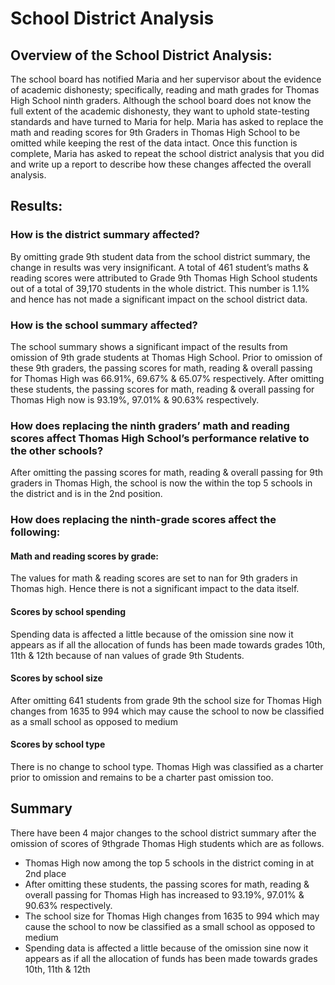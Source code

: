 # School District Analysis
## Overview of the School District Analysis:
The school board has notified Maria and her supervisor about the evidence of academic dishonesty; specifically, reading and math grades for Thomas High School ninth graders. Although the school board does not know the full extent of the academic dishonesty, they want to uphold state-testing standards and have turned to Maria for help. Maria has asked to replace the math and reading scores for 9th Graders in Thomas High School to be omitted while keeping the rest of the data intact. Once this function is complete, Maria has asked to repeat the school district analysis that you did and write up a report to describe how these changes affected the overall analysis.

## Results:
### How is the district summary affected?
By omitting grade 9th student data from the school district summary, the change in results was very insignificant. A total of 461 student’s maths & reading scores were attributed to Grade 9th Thomas High School students out of a total of 39,170 students in the whole district. This number is 1.1% and hence has not made a significant impact on the school district data.
### How is the school summary affected?
The school summary shows a significant impact of the results from omission of 9th grade students at Thomas High School. Prior to omission of these 9th graders, the passing scores for math, reading & overall passing for Thomas High was 66.91%, 69.67% & 65.07% respectively. After omitting these students, the passing scores for math, reading & overall passing for Thomas High now is 93.19%, 97.01% & 90.63% respectively.
### How does replacing the ninth graders’ math and reading scores affect Thomas High School’s performance relative to the other schools?
After omitting the passing scores for math, reading & overall passing for 9th graders in Thomas High, the school is now the within the top 5 schools in the district and is in the 2nd position.
### How does replacing the ninth-grade scores affect the following:
#### Math and reading scores by grade:
The values for math & reading scores are set to nan for 9th graders in Thomas high. Hence there is not a significant impact to the data itself.
#### Scores by school spending
Spending data is affected a little because of the omission sine now it appears as if all the allocation of funds has been made towards grades 10th, 11th & 12th because of nan values of grade 9th Students.
#### Scores by school size
After omitting 641 students from grade 9th the school size for Thomas High changes from 1635 to 994 which may cause the school to now be classified as a small school as opposed to medium
#### Scores by school type
There is no change to school type. Thomas High was classified as a charter prior to omission and remains to be a charter past omission too.
## Summary
There have been 4 major changes to the school district summary after the omission of scores of 9thgrade Thomas High students which are as follows.
- Thomas High now among the top 5 schools in the district coming in at 2nd place
- After omitting these students, the passing scores for math, reading & overall passing for Thomas High has increased to 93.19%, 97.01% & 90.63% respectively.
- The school size for Thomas High changes from 1635 to 994 which may cause the school to now be classified as a small school as opposed to medium
- Spending data is affected a little because of the omission sine now it appears as if all the allocation of funds has been made towards grades 10th, 11th & 12th
